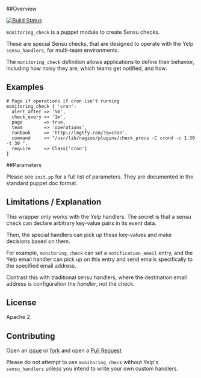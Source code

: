 ##Overview

[![Build Status](https://travis-ci.org/Yelp/puppet-monitoring_check.svg?branch=master)](https://travis-ci.org/Yelp/puppet-monitoring_check)

`monitoring_check` is a puppet module to create Sensu checks.

These are special Sensu checks, that are designed to operate with the 
Yelp `sensu_handlers`, for multi-team environments.

The `monitoring_check` definition allows applications to define their behavior,
including how noisy they are, which teams get notified, and how.

## Examples

```puppet
# Page if operations if cron isn't running
monitoring_check { 'cron':
  alert_after => '5m',
  check_every => '1m',
  page        => true,
  team        => 'operations',
  runbook     => 'http://lmgtfy.com/?q=cron',
  command     => "/usr/lib/nagios/plugins/check_procs -C crond -c 1:30 -t 30 ",
  require     => Class['cron']
}
```

##Parameters

Please see `init.pp` for a full list of parameters. They are documented
in the standard puppet doc format.

## Limitations / Explanation

This wrapper *only* works with the Yelp handlers. The secret is that a sensu 
check can declare arbitrary key-value pairs in its event data.

Then, the special handlers can pick up these key-values and make decisions based
on them. 

For example, `monitoring_check` can set a `notification_email` entry, and
the Yelp email handler can pick up on this entry and send emails specifically
to the specified email address. 

Contrast this with traditional sensu handlers, where the destination email
address is configuration the *handler*, not the check. 

## License

Apache 2.

## Contributing

Open an [issue](https://github.com/Yelp/puppet-monitoring_check/issues) or 
[fork](https://github.com/Yelp/puppet-monitoring_check/fork) and open a 
[Pull Request](https://github.com/Yelp/puppet-monitoring_check/pulls)

Please do not attempt to use `monitoring_check` without Yelp's `sensu_handlers`
unless you intend to write your own custom handlers.
